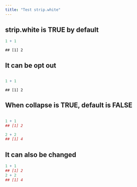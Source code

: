 ```yaml
---
title: "Test strip.white"
---
```


## strip.white is TRUE by default


```r
1 + 1 
```

```
## [1] 2
```

## It can be opt out


```r

1 + 1
```

```
## [1] 2
```

## When collapse is TRUE, default is FALSE


```r

1 + 1
## [1] 2

2 + 2
## [1] 4
```

## It can also be changed


```r
1 + 1
## [1] 2
2 + 2
## [1] 4
```

